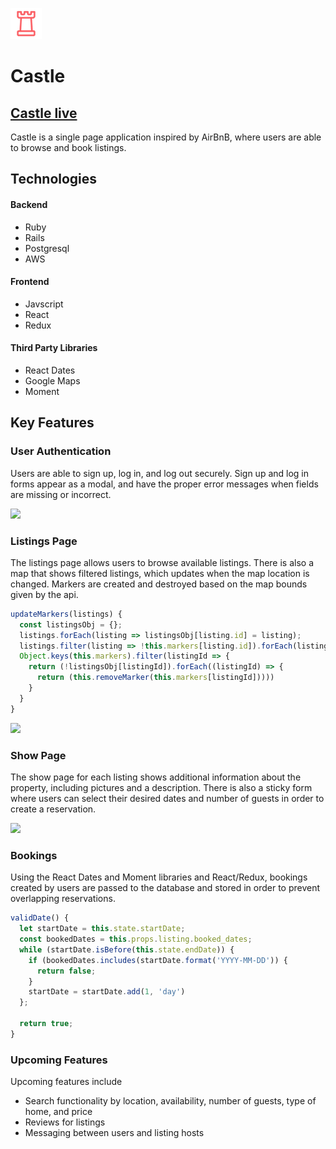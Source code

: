 ![alt text](https://github.com/tsheng1/castle/blob/master/app/assets/images/logo_red_copy.png)
# Castle

## [Castle live](https://castle-tsheng.herokuapp.com)

Castle is a single page application inspired by AirBnB, where users are able to browse and book listings.

## Technologies

#### Backend

+ Ruby
+ Rails
+ Postgresql
+ AWS

#### Frontend

+ Javscript
+ React
+ Redux

#### Third Party Libraries

+ React Dates
+ Google Maps
+ Moment


## Key Features
### User Authentication

Users are able to sign up, log in, and log out securely. Sign up and log in forms appear as a modal, and have the proper error messages when fields are missing or incorrect.

![](https://github.com/tsheng1/castle/blob/master/app/assets/images/login-gif.gif)

### Listings Page

The listings page allows users to browse available listings. There is also a map that shows filtered listings, which updates when the map location is changed. Markers are created and destroyed based on the map bounds given by the api.

```javascript
updateMarkers(listings) {
  const listingsObj = {};
  listings.forEach(listing => listingsObj[listing.id] = listing);
  listings.filter(listing => !this.markers[listing.id]).forEach(listing => this.createMarkerFromListing(listing))
  Object.keys(this.markers).filter(listingId => {
    return (!listingsObj[listingId]).forEach((listingId) => {
      return (this.removeMarker(this.markers[listingId]))))
    }
  }
}
```

![](https://github.com/tsheng1/castle/blob/master/app/assets/images/map-gif.gif)

### Show Page

The show page for each listing shows additional information about the property, including pictures and a description. There is also a sticky form where users can select their desired dates and number of guests in order to create a reservation.

![](https://github.com/tsheng1/castle/blob/master/app/assets/images/show-gif.gif)

### Bookings

Using the React Dates and Moment libraries and React/Redux, bookings created by users are passed to the database and stored in order to prevent overlapping reservations.

```javascript
validDate() {
  let startDate = this.state.startDate;
  const bookedDates = this.props.listing.booked_dates;
  while (startDate.isBefore(this.state.endDate)) {
    if (bookedDates.includes(startDate.format('YYYY-MM-DD')) {
      return false;
    }
    startDate = startDate.add(1, 'day')
  };

  return true;
}
```

### Upcoming Features

Upcoming features include

+ Search functionality by location, availability, number of guests, type of home, and price
+ Reviews for listings
+ Messaging between users and listing hosts